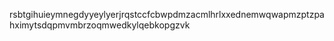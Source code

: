 rsbtgihuieymnegdyyeylyerjrqstccfcbwpdmzacmlhrlxxednemwqwapmzptzpahximytsdqpmvmbrzoqmwedkylqebkopgzvk